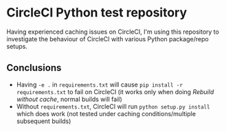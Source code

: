 CircleCI Python test repository
===============================
Having experienced caching issues on CircleCI, I'm using this repository to
investigate the behaviour of CircleCI with various Python package/repo setups.

Conclusions
-----------
* Having `-e .` in `requirements.txt` will cause
  `pip install -r requirements.txt` to fail on CircleCI
  (it works only when doing _Rebuild without cache_, normal builds will fail)
* Without `requirements.txt`, CircleCI will run `python setup.py install` which
  does work (not tested under caching conditions/multiple subsequent builds)
